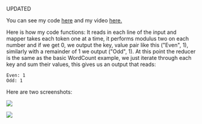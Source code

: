 UPDATED

You can see my code [here](https://github.com/mwhol/CS-490/blob/master/ICP/ICP%202/OddCount/src/com/wordcount/WordCount.java) and my video [here.](https://github.com/mwhol/CS-490/blob/master/ICP/ICP%202/out-5.ogv?raw=true)

Here is how my code functions: It reads in each line of the input and mapper takes each token one at a time, it performs modulus two on each number and if we get 0, we output the key, value pair like this ("Even", 1), similarly with a remainder of 1 we output ("Odd", 1). At this point the reducer is the same as the basic WordCount example, we just iterate through each key and sum their values, this gives us an output that reads:

    Even: 1
    Odd: 1

Here are two screenshots:

![](https://raw.githubusercontent.com/mwhol/CS-490/master/ICP/ICP%202/Screenshot%20from%202018-06-21%2007-00-18.png)

![](https://raw.githubusercontent.com/mwhol/CS-490/master/ICP/ICP%202/Screenshot%20from%202018-06-21%2007-00-23.png)